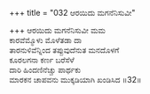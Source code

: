 +++
title = "032 ಆರಯಿದು ಮಗನೆನಿಸುವೀ"

+++
ಆರಯಿದು ಮಗನೆನಿಸುವೀ ಮಮ  
ಕಾರವೆಮ್ಮೊಳು ಮೊಳೆತಡಾ ದಾ  
ತಾರನುಳಿವೆನ್ನಿಂದ ತಪ್ಪುವುದೆನುತ ಮನದೊಳಗೆ  
ಕೂರಲಗನಾ ಕರ್ಣ ಬರೆಸೆಳೆ  
ದಾರಿ ಹಿಂದಣಿನೆಚ್ಚು ಪಾರ್ಥಕು  
ಮಾರಕನ ಚಾಪವನು ಮುಕ್ಕಡಿಯಾಗಿ ಖಂಡಿಸಿದ    ॥32॥
